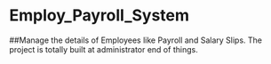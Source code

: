 # Employ_Payroll_System
##Manage the details of Employees like Payroll and Salary Slips. The project is totally built at administrator end of things.
